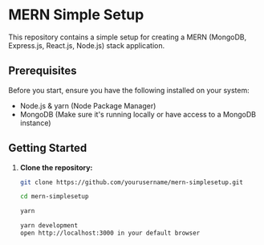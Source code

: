 # MERN Simple Setup

This repository contains a simple setup for creating a MERN (MongoDB, Express.js, React.js, Node.js) stack application.

## Prerequisites

Before you start, ensure you have the following installed on your system:

- Node.js & yarn (Node Package Manager)
- MongoDB (Make sure it's running locally or have access to a MongoDB instance)

## Getting Started

1. **Clone the repository:**

   ```bash
   git clone https://github.com/yourusername/mern-simplesetup.git

   cd mern-simplesetup

   yarn

   yarn development
   open http://localhost:3000 in your default browser
   ```
